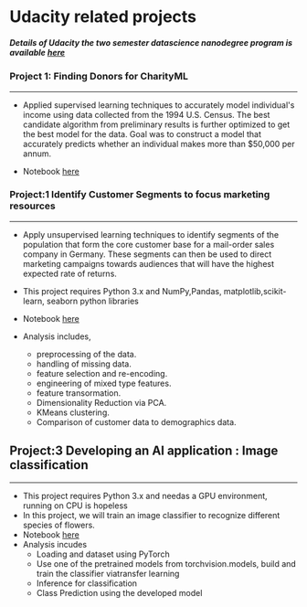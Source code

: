 # Udacity related projects
##### Details of Udacity the two semester datascience nanodegree program is available [here]( https://www.udacity.com/course/data-scientist-nanodegree--nd025)




### Project 1: Finding Donors for CharityML
--------------------------------------------------------------
- Applied supervised learning techniques  to accurately model individual's income using data collected from the 1994 U.S. Census. The best candidate algorithm from preliminary results is further optimized to get the best model for  the data. Goal was to  construct a model that accurately predicts whether an individual makes more than $50,000 per annum.

- Notebook [here](https://github.com/leinada/UD/blob/master/finding_donors/finding_donors.ipynb)



### Project:1 Identify Customer Segments to focus marketing resources
--------------------------------------------------------------
 - Apply unsupervised learning techniques to identify segments of the population that form the core customer base for a mail-order sales company in Germany. These segments can then be used to direct marketing campaigns towards audiences that will have the highest expected rate of returns.
 - This project requires Python 3.x and NumPy,Pandas, matplotlib,scikit-learn, seaborn python libraries
- Notebook [here](https://github.com/leinada/UD/blob/master/customer_segments/Identify_Customer_Segments.ipynb)
- Analysis includes,

  * preprocessing of the data.
  * handling of missing data.
  * feature selection and re-encoding.
  * engineering of mixed type features.
  * feature transormation.
  * Dimensionality Reduction via PCA.
  * KMeans clustering.
  * Comparison of customer data to demographics data.



## Project:3  Developing an AI application : Image classification
--------------------------------------------------------------
 - This project requires Python 3.x and needas a GPU environment, running on CPU is hopeless
- In this project, we will train an image classifier to recognize different species of flowers.
- Notebook [here](https://github.com/leinada/UD/blob/master/imageClassifierUsing_pytorch/ImageClassifierProject.ipynb)
- Analysis incudes
  * Loading and dataset using PyTorch
  * Use one of the pretrained models from torchvision.models, build and train the classifier viatransfer learning
  * Inference for classification
  * Class Prediction using the developed model